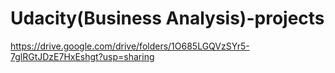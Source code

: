 # Udacity(Business Analysis)-projects
https://drive.google.com/drive/folders/1O685LGQVzSYr5-7glRGtJDzE7HxEshgt?usp=sharing
